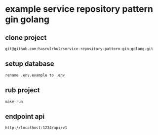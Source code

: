 # example service repository pattern gin golang

## clone project
```
git@github.com:hasrulrhul/service-repository-pattern-gin-golang.git
```

## setup database
```rename .env.example to .env```

## rub project
```
make run
```

## endpoint api
```
http://localhost:1234/api/v1
```
